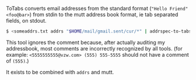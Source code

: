 ToTabs converts email addresses from the standard format (`"Hello Friend"
<foo@bar>`) from stdin to the mutt address book format, ie tab separated fields,
on stdout.

``` bash
$ <someaddrs.txt addrs "$HOME/mail/gmail.sent/cur/*" | addrspec-to-tabs >addrbook.txt
```

This tool ignores the comment because, after actually auditing my addressbook,
most comments are incorrectly recognized by all tools. (for example:
`<5555555555@vzw.com> (555) 555-5555` should not have a comment of `(555)`.)

It exists to be combined with `addrs` and mutt.
